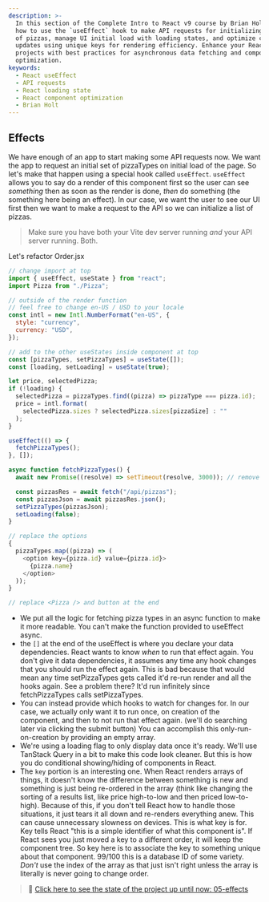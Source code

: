 ```yaml
---
description: >-
  In this section of the Complete Intro to React v9 course by Brian Holt, learn
  how to use the `useEffect` hook to make API requests for initializing a list
  of pizzas, manage UI initial load with loading states, and optimize component
  updates using unique keys for rendering efficiency. Enhance your React
  projects with best practices for asynchronous data fetching and component
  optimization.
keywords:
  - React useEffect
  - API requests
  - React loading state
  - React component optimization
  - Brian Holt
---
```


## Effects

We have enough of an app to start making some API requests now. We want the app to request an initial set of pizzaTypes on initial load of the page. So let's make that happen using a special hook called `useEffect`. `useEffect` allows you to say do a render of this component first so the user can see _something_ then as soon as the render is done, _then_ do something (the something here being an effect). In our case, we want the user to see our UI first then we want to make a request to the API so we can initialize a list of pizzas.

> Make sure you have both your Vite dev server running _and_ your API server running. Both.

Let's refactor Order.jsx

```javascript
// change import at top
import { useEffect, useState } from "react";
import Pizza from "./Pizza";

// outside of the render function
// feel free to change en-US / USD to your locale
const intl = new Intl.NumberFormat("en-US", {
  style: "currency",
  currency: "USD",
});

// add to the other useStates inside component at top
const [pizzaTypes, setPizzaTypes] = useState([]);
const [loading, setLoading] = useState(true);

let price, selectedPizza;
if (!loading) {
  selectedPizza = pizzaTypes.find((pizza) => pizzaType === pizza.id);
  price = intl.format(
    selectedPizza.sizes ? selectedPizza.sizes[pizzaSize] : ""
  );
}

useEffect(() => {
  fetchPizzaTypes();
}, []);

async function fetchPizzaTypes() {
  await new Promise((resolve) => setTimeout(resolve, 3000)); // remove this later, just to show you the loading state

  const pizzasRes = await fetch("/api/pizzas");
  const pizzasJson = await pizzasRes.json();
  setPizzaTypes(pizzasJson);
  setLoading(false);
}

// replace the options
{
  pizzaTypes.map((pizza) => (
    <option key={pizza.id} value={pizza.id}>
      {pizza.name}
    </option>
  ));
}

// replace <Pizza /> and button at the end
```

- We put all the logic for fetching pizza types in an async function to make it more readable. You can't make the function provided to useEffect async.
- the `[]` at the end of the useEffect is where you declare your data dependencies. React wants to know _when_ to run that effect again. You don't give it data dependencies, it assumes any time any hook changes that you should run the effect again. This is bad because that would mean any time setPizzaTypes gets called it'd re-run render and all the hooks again. See a problem there? It'd run infinitely since fetchPizzaTypes calls setPizzaTypes.
- You can instead provide which hooks to watch for changes for. In our case, we actually only want it to run once, on creation of the component, and then to not run that effect again. (we'll do searching later via clicking the submit button) You can accomplish this only-run-on-creation by providing an empty array.
- We're using a loading flag to only display data once it's ready. We'll use TanStack Query in a bit to make this code look cleaner. But this is how you do conditional showing/hiding of components in React.
- The `key` portion is an interesting one. When React renders arrays of things, it doesn't know the difference between something is new and something is just being re-ordered in the array (think like changing the sorting of a results list, like price high-to-low and then priced low-to-high). Because of this, if you don't tell React how to handle those situations, it just tears it all down and re-renders everything anew. This can cause unnecessary slowness on devices. This is what key is for. Key tells React "this is a simple identifier of what this component is". If React sees you just moved a key to a different order, it will keep the component tree. So key here is to associate the key to something unique about that component. 99/100 this is a database ID of some variety. _Don't_ use the index of the array as that just isn't right unless the array is literally is never going to change order.

> 🏁 [Click here to see the state of the project up until now: 05-effects][step]

[step]: https://github.com/AymenSakouhi/citr-v9-project/tree/master/05-effects
